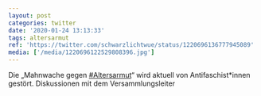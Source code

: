 ```yaml
---
layout: post
categories: twitter
date: '2020-01-24 13:13:33'
tags: altersarmut
ref: 'https://twitter.com/schwarzlichtwue/status/1220696136777945089'
media: ['/media/1220696122529808396.jpg']
---
```

Die „Mahnwache gegen [#Altersarmut](/t/altersarmut)“ wird aktuell von Antifaschist\*innen gestört. Diskussionen mit dem Versammlungsleiter 